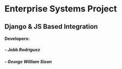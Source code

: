 # Enterprise Systems Project

## Django & JS Based Integration

#### Developers:

##### - *Jobb Rodriguez*

##### - *George William Sison*
